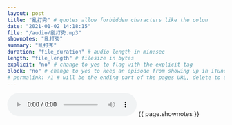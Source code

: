 ```yaml
---
layout: post
title: "亂打秀" # quotes allow forbidden characters like the colon
date: "2021-01-02 14:18:15"
file: "/audio/亂打秀.mp3"
shownotes: "亂打秀"
summary: "亂打秀"
duration: "file_duration" # audio length in min:sec
length: "file_length" # filesize in bytes
explicit: "no" # change to yes to flag with the explicit tag
block: "no" # change to yes to keep an episode from showing up in iTunes
# permalink: /1 # will be the ending part of the pages URL, delete to default to the title
---
```


<audio controls>
<source src="{{site.url}}{{site.baseurl}}{{ page.file }}" type="audio/x-mp3">
Your browser does not support the audio element.
</audio>
{{ page.shownotes }}
